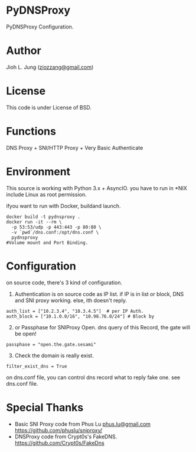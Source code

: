 PyDNSProxy
==========

PyDNSProxy Configuration.

Author
======

Jioh L. Jung (ziozzang@gmail.com)

License
=======

This code is under License of BSD.

Functions
=========

DNS Proxy + SNI/HTTP Proxy + Very Basic Authenticate

Environment
===========

This source is working with Python 3.x + AsyncIO. you have to run in \*NIX include Linux as root permission.

ifyou want to run with Docker, buildand launch.

```
docker build -t pydnsproxy .
docker run -it --rm \
  -p 53:53/udp -p 443:443 -p 80:80 \
  -v `pwd`/dns.conf:/opt/dns.conf \
  pydnsproxy
#Volume mount and Port Binding.
```

Configuration
=============

on source code, there's 3 kind of configuration.

1. Authentication is on source code as IP list. if IP is in list or block, DNS and SNI proxy working. else, ith doesn't reply.
```
auth_list = ["10.2.3.4", "10.3.4.5"]  # per IP Auth.
auth_block = ["10.1.0.0/16", "10.98.76.0/24"] # Block by
```

2. or Passphase for SNIProxy Open. dns query of this Record, the gate will be open!
```
passphase = "open.the.gate.sesami"
```

3. Check the domain is really exist.
```
filter_exist_dns = True
```

on dns.conf file, you can control dns record what to reply fake one. see dns.conf file.


Special Thanks
==============

* Basic SNI Proxy code from Phus Lu <phus.lu@gmail.com> https://github.com/phuslu/sniproxy/
* DNSProxy code from Crypt0s's FakeDNS. https://github.com/Crypt0s/FakeDns
